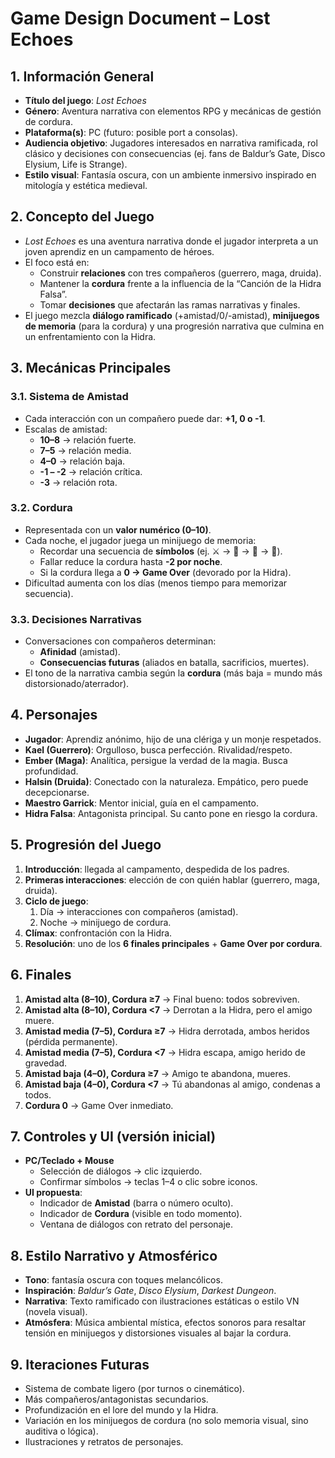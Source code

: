 ﻿# <a name="_6piwrd92xav3"></a>**Game Design Document – Lost Echoes**
## <a name="_vzxzpz74bs67"></a>**1. Información General**
- **Título del juego**: *Lost Echoes*
- **Género**: Aventura narrativa con elementos RPG y mecánicas de gestión de cordura.
- **Plataforma(s)**: PC (futuro: posible port a consolas).
- **Audiencia objetivo**: Jugadores interesados en narrativa ramificada, rol clásico y decisiones con consecuencias (ej. fans de Baldur’s Gate, Disco Elysium, Life is Strange).
- **Estilo visual**: Fantasía oscura, con un ambiente inmersivo inspirado en mitología y estética medieval.
## <a name="_47lv0x5q7q22"></a>**2. Concepto del Juego**
- *Lost Echoes* es una aventura narrativa donde el jugador interpreta a un joven aprendiz en un campamento de héroes.
- El foco está en:
  - Construir **relaciones** con tres compañeros (guerrero, maga, druida).
  - Mantener la **cordura** frente a la influencia de la “Canción de la Hidra Falsa”.
  - Tomar **decisiones** que afectarán las ramas narrativas y finales.
- El juego mezcla **diálogo ramificado** (+amistad/0/-amistad), **minijuegos de memoria** (para la cordura) y una progresión narrativa que culmina en un enfrentamiento con la Hidra.
## <a name="_ign3j15dhld7"></a>**3. Mecánicas Principales**
### <a name="_fpf16klvd71h"></a>**3.1. Sistema de Amistad**
- Cada interacción con un compañero puede dar: **+1, 0 o -1**.
- Escalas de amistad:
  - **10–8** → relación fuerte.
  - **7–5** → relación media.
  - **4–0** → relación baja.
  - **-1 – -2** → relación crítica. 
  - **-3** → relación rota. 
### <a name="_whhvvptmo42s"></a>**3.2. Cordura**
- Representada con un **valor numérico (0–10)**.
- Cada noche, el jugador juega un minijuego de memoria:
  - Recordar una secuencia de **símbolos** (ej. ⚔️ → 🌿 → 🔮 → 🐉).
  - Fallar reduce la cordura hasta **-2 por noche**.
  - Si la cordura llega a **0 → Game Over** (devorado por la Hidra).
- Dificultad aumenta con los días (menos tiempo para memorizar secuencia).
### <a name="_91u6xx44j0me"></a>**3.3. Decisiones Narrativas**
- Conversaciones con compañeros determinan:
  - **Afinidad** (amistad).
  - **Consecuencias futuras** (aliados en batalla, sacrificios, muertes).
- El tono de la narrativa cambia según la **cordura** (más baja = mundo más distorsionado/aterrador).
## <a name="_p2j266zhxrto"></a>**4. Personajes**
- **Jugador**: Aprendiz anónimo, hijo de una clériga y un monje respetados.
- **Kael (Guerrero)**: Orgulloso, busca perfección. Rivalidad/respeto.
- **Ember (Maga)**: Analítica, persigue la verdad de la magia. Busca profundidad.
- **Halsin (Druida)**: Conectado con la naturaleza. Empático, pero puede decepcionarse.
- **Maestro Garrick**: Mentor inicial, guía en el campamento.
- **Hidra Falsa**: Antagonista principal. Su canto pone en riesgo la cordura.
## <a name="_hz29ezhy8sp"></a>**5. Progresión del Juego**
1. **Introducción**: llegada al campamento, despedida de los padres.
1. **Primeras interacciones**: elección de con quién hablar (guerrero, maga, druida).
1. **Ciclo de juego**:
   1. Día → interacciones con compañeros (amistad).
   1. Noche → minijuego de cordura.
1. **Clímax**: confrontación con la Hidra.
1. **Resolución**: uno de los **6 finales principales** + **Game Over por cordura**.
## <a name="_fo825t3uvj6w"></a>**6. Finales**
1. **Amistad alta (8–10), Cordura ≥7** → Final bueno: todos sobreviven.
1. **Amistad alta (8–10), Cordura <7** → Derrotan a la Hidra, pero el amigo muere.
1. **Amistad media (7–5), Cordura ≥7** → Hidra derrotada, ambos heridos (pérdida permanente).
1. **Amistad media (7–5), Cordura <7** → Hidra escapa, amigo herido de gravedad.
1. **Amistad baja (4–0), Cordura ≥7** → Amigo te abandona, mueres.
1. **Amistad baja (4–0), Cordura <7** → Tú abandonas al amigo, condenas a todos.
1. **Cordura 0** → Game Over inmediato.


## <a name="_o6c972hjplou"></a>**7. Controles y UI (versión inicial)**
- **PC/Teclado + Mouse**
  - Selección de diálogos → clic izquierdo.
  - Confirmar símbolos → teclas 1–4 o clic sobre iconos.
- **UI propuesta**:
  - Indicador de **Amistad** (barra o número oculto).
  - Indicador de **Cordura** (visible en todo momento).
  - Ventana de diálogos con retrato del personaje.
## <a name="_c1dkak90s5uw"></a>**8. Estilo Narrativo y Atmosférico**
- **Tono**: fantasía oscura con toques melancólicos.
- **Inspiración**: *Baldur’s Gate*, *Disco Elysium*, *Darkest Dungeon*.
- **Narrativa**: Texto ramificado con ilustraciones estáticas o estilo VN (novela visual).
- **Atmósfera**: Música ambiental mística, efectos sonoros para resaltar tensión en minijuegos y distorsiones visuales al bajar la cordura.
## <a name="_1b4aqrp0xj34"></a>**9. Iteraciones Futuras**
- Sistema de combate ligero (por turnos o cinemático).
- Más compañeros/antagonistas secundarios.
- Profundización en el lore del mundo y la Hidra.
- Variación en los minijuegos de cordura (no solo memoria visual, sino auditiva o lógica).
- Ilustraciones y retratos de personajes.


